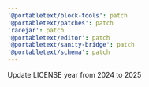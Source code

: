 ```yaml
---
'@portabletext/block-tools': patch
'@portabletext/patches': patch
'racejar': patch
'@portabletext/editor': patch
'@portabletext/sanity-bridge': patch
'@portabletext/schema': patch
---
```


Update LICENSE year from 2024 to 2025
